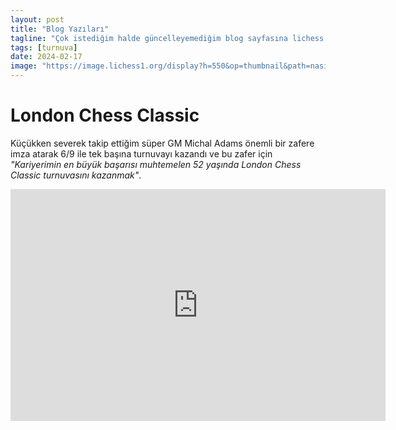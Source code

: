 ```yaml
---
layout: post
title: "Blog Yazıları"
tagline: "Çok istediğim halde güncelleyemediğim blog sayfasına lichess'teki çalışmaları eklemek istedim."
tags: [turnuva]
date: 2024-02-17
image: "https://image.lichess1.org/display?h=550&op=thumbnail&path=nasil:ublog:ENSKuhwG:82h5F5sO.png&w=880&sig=28068f824cb0dbaaf616dc221bb510fa0e6048c7"
---
```

# London Chess Classic

Küçükken severek takip ettiğim süper GM Michal Adams önemli bir zafere imza atarak 6/9 ile tek başına turnuvayı kazandı ve bu zafer için _"Kariyerimin en büyük başarısı muhtemelen 52 yaşında London Chess Classic turnuvasını kazanmak"_.  

<iframe width="600" height="371" src="https://lichess.org/study/embed/BR7gZIqE/EoVCbyBM" frameborder=0></iframe>
